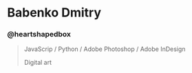 # Babenko Dmitry
### @heartshapedbox
>JavaScrip / Python / Adobe Photoshop / Adobe InDesign
>
>Digital art

<!---
heartshapedbox/heartshapedbox is a ✨ special ✨ repository because its `README.md` (this file) appears on your GitHub profile.
You can click the Preview link to take a look at your changes.
--->
